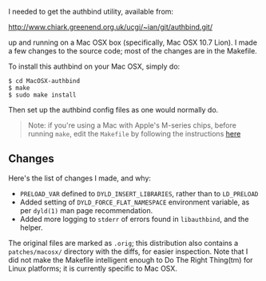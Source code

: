 I needed to get the authbind utility, available from:

  http://www.chiark.greenend.org.uk/ucgi/~ian/git/authbind.git/

up and running on a Mac OSX box (specifically, Mac OSX 10.7 Lion).  I made
a few changes to the source code; most of the changes are in the Makefile.

To install this authbind on your Mac OSX, simply do:

    $ cd MacOSX-authbind
    $ make
    $ sudo make install

Then set up the authbind config files as one would normally do.

> Note: if you're using a Mac with Apple's M-series chips, before running `make`,
edit the `Makefile` by following the instructions [here](./Makefile#L50-53)

Changes
--------
Here's the list of changes I made, and why:
* `PRELOAD_VAR` defined to `DYLD_INSERT_LIBRARIES`, rather than to `LD_PRELOAD`
* Added setting of `DYLD_FORCE_FLAT_NAMESPACE` environment variable, as per
  `dyld(1)` man page recommendation.
* Added more logging to `stderr` of errors found in `libauthbind`, and the
  helper.

The original files are marked as `.orig`; this distribution also contains a
`patches/macosx/` directory with the diffs, for easier inspection.  Note that
I did not make the Makefile intelligent enough to Do The Right Thing(tm) for
Linux platforms; it is currently specific to Mac OSX.
